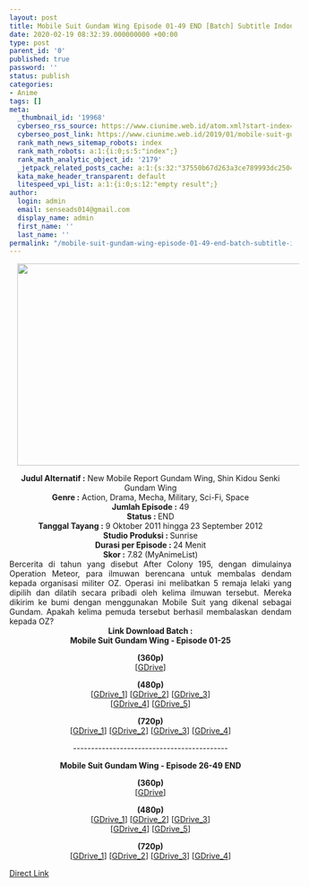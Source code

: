 ```yaml
---
layout: post
title: Mobile Suit Gundam Wing Episode 01-49 END [Batch] Subtitle Indonesia
date: 2020-02-19 08:32:39.000000000 +00:00
type: post
parent_id: '0'
published: true
password: ''
status: publish
categories:
- Anime
tags: []
meta:
  _thumbnail_id: '19968'
  cyberseo_rss_source: https://www.ciunime.web.id/atom.xml?start-index=1201&max-results=150
  cyberseo_post_link: https://www.ciunime.web.id/2019/01/mobile-suit-gundam-wing-episode-01-49.html
  rank_math_news_sitemap_robots: index
  rank_math_robots: a:1:{i:0;s:5:"index";}
  rank_math_analytic_object_id: '2179'
  _jetpack_related_posts_cache: a:1:{s:32:"37550b67d263a3ce789993dc25046c5f";a:2:{s:7:"expires";i:1647512616;s:7:"payload";a:0:{}}}
  kata_make_header_transparent: default
  litespeed_vpi_list: a:1:{i:0;s:12:"empty result";}
author:
  login: admin
  email: senseads014@gmail.com
  display_name: admin
  first_name: ''
  last_name: ''
permalink: "/mobile-suit-gundam-wing-episode-01-49-end-batch-subtitle-indonesia/"
---
```

<div class="separator" style="clear: both; text-align: center;"><a href="https://1.bp.blogspot.com/-XwasPl3jOE0/XDhQUx8wZnI/AAAAAAAAHCo/AjnQtOV0CZswVpJUTZkFdef8SPUO4yY4ACPcBGAYYCw/s1600/Mobile%2BSuit%2BGundam%2BWing.jpg" imageanchor="1" style="margin-left: 1em; margin-right: 1em;"><img border="0" data-original-height="720" data-original-width="1280" height="360" src="{{ site.baseurl }}/assets/2020/02/Mobile%2BSuit%2BGundam%2BWing.jpg" width="640" /></a></div>
<p>
<div style="text-align: center;"><b>Judul Alternatif :</b> New Mobile Report Gundam Wing, Shin Kidou Senki Gundam Wing</div>
<div style="text-align: center;"><b><b>Genre :</b></b> Action, Drama, Mecha, Military, Sci-Fi, Space</div>
<div style="text-align: center;"><b>Jumlah Episode :</b> 49<br /><b>Status :&nbsp;</b>END<br /><b>Tanggal Tayang :</b> 9 Oktober 2011 hingga 23 September 2012<br /><b>Studio Produksi : </b>Sunrise<br /><b>Durasi per Episode :&nbsp;</b>24 Menit</div>
<div style="text-align: center;"><b>Skor :</b> 7.82 (MyAnimeList)</div>
<div style="text-align: justify;"></div>
<div style="text-align: justify;">Bercerita di tahun yang disebut After Colony 195, dengan dimulainya Operation Meteor, para ilmuwan berencana untuk membalas dendam kepada organisasi militer OZ. Operasi ini melibatkan 5 remaja lelaki yang dipilih dan dilatih secara pribadi oleh kelima ilmuwan tersebut. Mereka dikirim ke bumi dengan menggunakan Mobile Suit yang dikenal sebagai Gundam. Apakah kelima pemuda tersebut berhasil membalaskan dendam kepada OZ?</div>
<div style="text-align: justify;"></div>
<div style="text-align: justify;"></div>
<div style="text-align: center;"><b>Link Download Batch :</b></div>
<div style="text-align: center;">
<div style="text-align: center;"><b>Mobile Suit Gundam Wing - Episode 01-25</b></p>
<p><b>(360p)</b><br />[<a href="https://drive.google.com/uc?id=1Tcnd_itcpI2QYJZ6DRBL1RyZ5ZDFiYVT" target="_blank" rel="noopener">GDrive</a>]</p>
<p><b>(480p)</b><br />[<a href="https://drive.google.com/uc?id=1CfSYUT7xUrsB_K88AGIOC4rTXBAqsI2Z" target="_blank" rel="noopener">GDrive_1</a>] [<a href="https://drive.google.com/uc?id=1k67XZGlAST2mA1rxTuPAWGf4J0U9kHZM" target="_blank" rel="noopener">GDrive_2</a>] [<a href="https://drive.google.com/uc?id=1kg5TCFWSFgC4IbFYT7mbMiXvTmkAer2F" target="_blank" rel="noopener">GDrive_3</a>]<br />[<a href="https://drive.google.com/uc?id=15RLYBZYya7W9MdOi1MGebfHEjvfkO_wv" target="_blank" rel="noopener">GDrive_4</a>] [<a href="https://drive.google.com/uc?id=1T55pWG2MvnKu9uVgPiCWVsNqjIGV34Vs" target="_blank" rel="noopener">GDrive_5</a>]</p>
<p><b>(720p)</b><br />[<a href="https://drive.google.com/uc?id=1JoGykhH6DCpXnPKKUwSaxdklHzPV4QXQ" target="_blank" rel="noopener">GDrive_1</a>] [<a href="https://drive.google.com/uc?id=1LmF6RReSyQ3PRgLotvrKdRpls3fnMLkj" target="_blank" rel="noopener">GDrive_2</a>] [<a href="https://drive.google.com/uc?id=1dOiGfJX3sUht7RXFdJJvLHST3IBp3Z8n" target="_blank" rel="noopener">GDrive_3</a>] [<a href="https://drive.google.com/uc?id=1dtc4FTmedAM9RzIrazRAeY-Al7dXPDKu" target="_blank" rel="noopener">GDrive_4</a>]</p>
<p>-------------------------------------------</p></div>
<p><b>Mobile Suit Gundam Wing - Episode 26-49 END</b></p>
<p><b>(360p)</b><br />[<a href="https://drive.google.com/uc?id=1CEK0_5SOstiMKr25orxphS-d8ceEb5ri" target="_blank" rel="noopener">GDrive</a>]</p>
<p><b>(480p)</b><br />[<a href="https://drive.google.com/uc?id=1vwcpG9k7I0bxMsFr32uRTNgN_Pn3LfO9" target="_blank" rel="noopener">GDrive_1</a>] [<a href="https://drive.google.com/uc?id=1hLGJHAgKa0oNJu29NovUirEaZX2CQjRX" target="_blank" rel="noopener">GDrive_2</a>] [<a href="https://drive.google.com/uc?id=1DV8QxdaW4C09EUCDuq4Zdfqiv9DLJIkr" target="_blank" rel="noopener">GDrive_3</a>]<br />[<a href="https://drive.google.com/uc?id=1Aticm9jAc_iTqtEwPsvpG1QiJywpGIOr" target="_blank" rel="noopener">GDrive_4</a>] [<a href="https://drive.google.com/uc?id=1yfJipmlAedgcQpEi4yxKNknFu__anWM6" target="_blank" rel="noopener">GDrive_5</a>]</p>
<p><b>(720p)</b><br />[<a href="https://drive.google.com/uc?id=1Q_DyYHpMsy057Jxa5vvvfKnyJfIHCPey" target="_blank" rel="noopener">GDrive_1</a>] [<a href="https://drive.google.com/uc?id=1DJYU_HmIm1Qc0vLTGi9OkIbFZPXO30Gn" target="_blank" rel="noopener">GDrive_2</a>] [<a href="https://drive.google.com/uc?id=1Gl3WphR-qEMSI23ygvKYJJR2UAd4z1xe" target="_blank" rel="noopener">GDrive_3</a>] [<a href="https://drive.google.com/uc?id=1l57xASgKmQQa3-pGTapj2dlkHlLU8KdT" target="_blank" rel="noopener">GDrive_4</a>]</div>
<link rel="stylesheet" href="https://cdnjs.cloudflare.com/ajax/libs/font-awesome/4.7.0/css/font-awesome.min.css" />
<div class="divbtn"> <a href="https://handymansurrender.com/fihup8buzv?key=94550f7ce39444073321dde3b8782f97" class="btn"><i class="fa fa-download"></i> Direct Link</a> </div>
